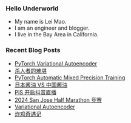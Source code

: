 ### Hello Underworld

- My name is Lei Mao.
- I am an engineer and blogger.
- I live in the Bay Area in California.


### Recent Blog Posts

<!-- BLOG-POST-LIST:START -->
- [PyTorch Variational Autoencoder](https://leimao.github.io/blog/PyTorch-Variational-Autoencoder/)
- [杀人者的难堪](https://leimao.github.io/essay/%E6%9D%80%E4%BA%BA%E8%80%85%E7%9A%84%E9%9A%BE%E5%A0%AA-A-Killer-Paradox/)
- [PyTorch Automatic Mixed Precision Training](https://leimao.github.io/blog/PyTorch-Automatic-Mixed-Precision-Training/)
- [日本酱油 VS 中国酱油](https://leimao.github.io/essay/%E6%97%A5%E6%9C%AC%E9%85%B1%E6%B2%B9-VS-%E4%B8%AD%E5%9B%BD%E9%85%B1%E6%B2%B9/)
- [PIS 开启抖音直播](https://leimao.github.io/essay/PIS%E5%BC%80%E5%90%AF%E6%8A%96%E9%9F%B3%E7%9B%B4%E6%92%AD/)
- [2024 San Jose Half Marathon 竞赛](https://leimao.github.io/life/2024-San-Jose-Half-Marathon/)
- [Variational Autoencoder](https://leimao.github.io/blog/Variational-Autoencoder/)
- [炸鸡奇遇记](https://leimao.github.io/essay/%E7%82%B8%E9%B8%A1%E5%A5%87%E9%81%87%E8%AE%B0-Chicken-Nugget/)
<!-- BLOG-POST-LIST:END -->

